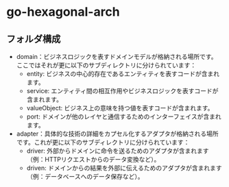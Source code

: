 # go-hexagonal-arch

## フォルダ構成

- domain：ビジネスロジックを表すドメインモデルが格納される場所です。ここではそれが更に以下のサブディレクトリに分けられています：
  - entity: ビジネスの中心的存在であるエンティティを表すコードが含まれます。
  - service: エンティティ間の相互作用やビジネスロジックを表すコードが含まれます。
  - valueObject: ビジネス上の意味を持つ値を表すコードが含まれます。
  - port: ドメインが他のレイヤと通信するためのインターフェイスが含まれます。
- adapter：具体的な技術の詳細をカプセル化するアダプタが格納される場所です。これが更に以下のサブディレクトリに分けられています：
  - driver: 外部からドメインに命令を送るためのアダプタが含まれます（例：HTTPリクエストからのデータ変換など）。
  - driven: ドメインからの結果を外部に伝えるためのアダプタが含まれます（例：データベースへのデータ保存など）。
